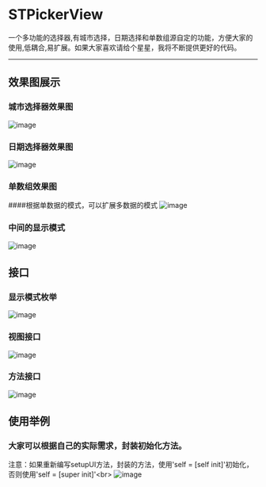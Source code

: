 # STPickerView
一个多功能的选择器,有城市选择，日期选择和单数组源自定的功能，方便大家的使用,低耦合,易扩展。如果大家喜欢请给个星星，我将不断提供更好的代码。

----------------------------
## 效果图展示
### 城市选择器效果图
![image](https://github.com/STShenZhaoliang/STPickerView/blob/master/picture/show0.gif)

### 日期选择器效果图
![image](https://github.com/STShenZhaoliang/STPickerView/blob/master/picture/show2.gif)

### 单数组效果图
####根据单数据的模式，可以扩展多数据的模式
![image](https://github.com/STShenZhaoliang/STPickerView/blob/master/picture/show1.gif)

### 中间的显示模式
![image](https://github.com/STShenZhaoliang/STPickerView/blob/master/picture/show4.png)

## 接口
### 显示模式枚举
![image](https://github.com/STShenZhaoliang/STPickerView/blob/master/picture/picture0.jpg)
### 视图接口
![image](https://github.com/STShenZhaoliang/STPickerView/blob/master/picture/picture1.jpg)
### 方法接口
![image](https://github.com/STShenZhaoliang/STPickerView/blob/master/picture/picture2.jpg)

## 使用举例
### 大家可以根据自己的实际需求，封装初始化方法。<br>
注意：如果重新编写setupUI方法，封装的方法，使用'self = [self init]'初始化，否则使用'self = [super init]'\<br>
![image](https://github.com/STShenZhaoliang/STPickerView/blob/master/picture/u0.jpg)
